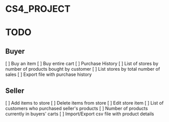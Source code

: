 # CS4_PROJECT

# TODO
## Buyer
[ ] Buy an item
[ ] Buy entire cart
[ ] Purchase History
[ ] List of stores by number of products bought by customer
[ ] List stores by total number of sales
[ ] Export file with purchase history

## Seller
[ ] Add items to store
[ ] Delete items from store
[ ] Edit store item
[ ] List of customers who purchased seller's products
[ ] Number of products currently in buyers' carts
[ ] Import/Export csv file with product details
